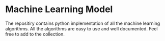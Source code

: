 # Machine Learning Model

The repositiry contains python implementation of all the machine learning algorithms. All the algorithms are easy to use and well documented. Feel free to add to the collection.
